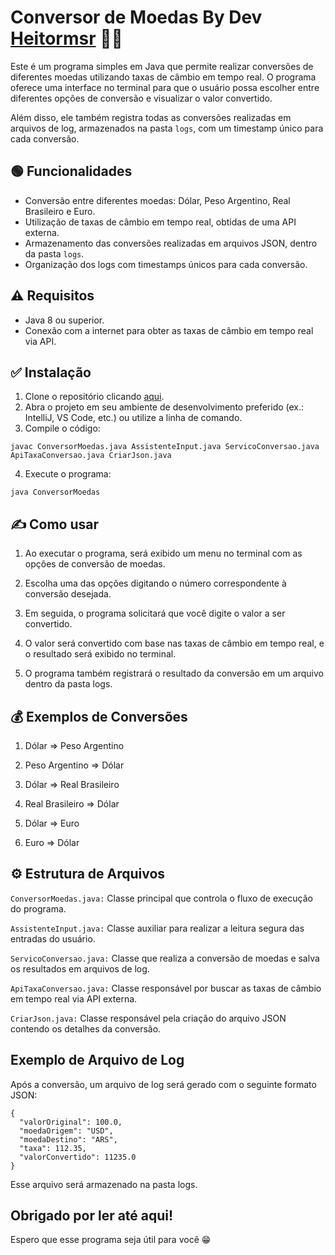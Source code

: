 # Conversor de Moedas By Dev [Heitormsr](https://github.com/DevHmsr) 👨‍💻

Este é um programa simples em Java que permite realizar conversões de diferentes moedas utilizando taxas de câmbio em tempo real. O programa oferece uma interface no terminal para que o usuário possa escolher entre diferentes opções de conversão e visualizar o valor convertido.

Além disso, ele também registra todas as conversões realizadas em arquivos de log, armazenados na pasta `logs`, com um timestamp único para cada conversão.

## 🟢 Funcionalidades

- Conversão entre diferentes moedas: Dólar, Peso Argentino, Real Brasileiro e Euro.
- Utilização de taxas de câmbio em tempo real, obtidas de uma API externa.
- Armazenamento das conversões realizadas em arquivos JSON, dentro da pasta `logs`.
- Organização dos logs com timestamps únicos para cada conversão.

## ⚠ Requisitos

- Java 8 ou superior.
- Conexão com a internet para obter as taxas de câmbio em tempo real via API.

## ✅ Instalação

1. Clone o repositório clicando [aqui](https://github.com/DevHmsr/Desafio-Conversor-de-Moedas-Alura).
2. Abra o projeto em seu ambiente de desenvolvimento preferido (ex.: IntelliJ, VS Code, etc.) ou utilize a linha de comando.
3. Compile o código: 
```
javac ConversorMoedas.java AssistenteInput.java ServicoConversao.java ApiTaxaConversao.java CriarJson.java
```
4. Execute o programa:
```
java ConversorMoedas
```
## ✍ Como usar
1. Ao executar o programa, será exibido um menu no terminal com as opções de conversão de moedas.

2. Escolha uma das opções digitando o número correspondente à conversão desejada.

3. Em seguida, o programa solicitará que você digite o valor a ser convertido.

4. O valor será convertido com base nas taxas de câmbio em tempo real, e o resultado será exibido no terminal.

5. O programa também registrará o resultado da conversão em um arquivo dentro da pasta logs.

## 💰 Exemplos de Conversões

1) Dólar => Peso Argentino

2) Peso Argentino => Dólar

3) Dólar => Real Brasileiro

4) Real Brasileiro => Dólar

5) Dólar => Euro

6) Euro => Dólar

## ⚙ Estrutura de Arquivos

`ConversorMoedas.java:` Classe principal que controla o fluxo de execução do programa.

`AssistenteInput.java:` Classe auxiliar para realizar a leitura segura das entradas do usuário.

`ServicoConversao.java:` Classe que realiza a conversão de moedas e salva os resultados em arquivos de log.

`ApiTaxaConversao.java:` Classe responsável por buscar as taxas de câmbio em tempo real via API externa.

`CriarJson.java:` Classe responsável pela criação do arquivo JSON contendo os detalhes da conversão.

## Exemplo de Arquivo de Log

Após a conversão, um arquivo de log será gerado com o seguinte formato JSON:

```
{
  "valorOriginal": 100.0,
  "moedaOrigem": "USD",
  "moedaDestino": "ARS",
  "taxa": 112.35,
  "valorConvertido": 11235.0
}
```
Esse arquivo será armazenado na pasta logs.

## Obrigado por ler até aqui! 
Espero que esse programa seja útil para você 😁

